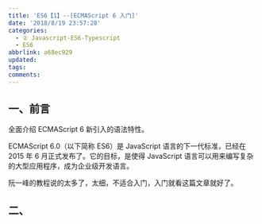 ```yaml
---
title: 'ES6【1】--[ECMAScript 6 入门]'
date: '2018/8/19 23:57:28'
categories:
  - ② Javascript-ES6-Typescript
  - ES6
abbrlink: a68ec929
updated:
tags:
comments:
---
```

## 一、前言

全面介绍 ECMAScript 6 新引入的语法特性。

ECMAScript 6.0（以下简称 ES6）是 JavaScript 语言的下一代标准，已经在 2015 年 6 月正式发布了。它的目标，是使得 JavaScript 语言可以用来编写复杂的大型应用程序，成为企业级开发语言。

阮一峰的教程说的太多了，太细，不适合入门，入门就看这篇文章就好了。

## 二、